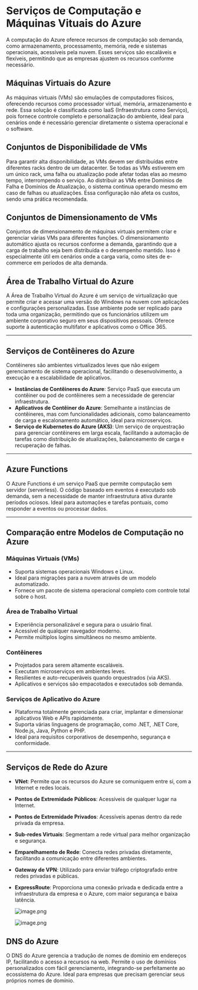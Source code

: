 # Serviços de Computação e Máquinas Vituais do Azure

A computação do Azure oferece recursos de computação sob demanda, como armazenamento, processamento, memória, rede e sistemas operacionais, acessíveis pela nuvem. Esses serviços são escaláveis e flexíveis, permitindo que as empresas ajustem os recursos conforme necessário.

## Máquinas Virtuais do Azure

As máquinas virtuais (VMs) são emulações de computadores físicos, oferecendo recursos como processador virtual, memória, armazenamento e rede. Essa solução é classificada como IaaS (Infraestrutura como Serviço), pois fornece controle completo e personalização do ambiente, ideal para cenários onde é necessário gerenciar diretamente o sistema operacional e o software.

## Conjuntos de Disponibilidade de VMs

Para garantir alta disponibilidade, as VMs devem ser distribuídas entre diferentes racks dentro de um datacenter. Se todas as VMs estiverem em um único rack, uma falha ou atualização pode afetar todas elas ao mesmo tempo, interrompendo o serviço. Ao distribuir as VMs entre Domínios de Falha e Domínios de Atualização, o sistema continua operando mesmo em caso de falhas ou atualizações. Essa configuração não afeta os custos, sendo uma prática recomendada.

## Conjuntos de Dimensionamento de VMs

Conjuntos de dimensionamento de máquinas virtuais permitem criar e gerenciar várias VMs para diferentes funções. O dimensionamento automático ajusta os recursos conforme a demanda, garantindo que a carga de trabalho seja bem distribuída e o desempenho mantido. Isso é especialmente útil em cenários onde a carga varia, como sites de e-commerce em períodos de alta demanda.

## Área de Trabalho Virtual do Azure

A Área de Trabalho Virtual do Azure é um serviço de virtualização que permite criar e acessar uma versão do Windows na nuvem com aplicações e configurações personalizadas. Esse ambiente pode ser replicado para toda uma organização, permitindo que os funcionários utilizem um ambiente corporativo seguro em seus dispositivos pessoais. Oferece suporte à autenticação multifator e aplicativos como o Office 365.

---

## Serviços de Contêineres do Azure

Contêineres são ambientes virtualizados leves que não exigem gerenciamento de sistema operacional, facilitando o desenvolvimento, a execução e a escalabilidade de aplicativos.

- **Instâncias de Contêineres do Azure**: Serviço PaaS que executa um contêiner ou pod de contêineres sem a necessidade de gerenciar infraestrutura.
- **Aplicativos de Contêiner do Azure**: Semelhante a instâncias de contêineres, mas com funcionalidades adicionais, como balanceamento de carga e escalonamento automático, ideal para microserviços.
- **Serviço de Kubernetes do Azure (AKS)**: Um serviço de orquestração para gerenciar contêineres em larga escala, facilitando a automação de tarefas como distribuição de atualizações, balanceamento de carga e recuperação de falhas.

---

## Azure Functions

O Azure Functions é um serviço PaaS que permite computação sem servidor (serverless). O código baseado em eventos é executado sob demanda, sem a necessidade de manter infraestrutura ativa durante períodos ociosos. Ideal para automações e tarefas pontuais, como responder a eventos ou processar dados.

---

## Comparação entre Modelos de Computação no Azure

### Máquinas Virtuais (VMs)

- Suporta sistemas operacionais Windows e Linux.
- Ideal para migrações para a nuvem através de um modelo automatizado.
- Fornece um pacote de sistema operacional completo com controle total sobre o host.

### Área de Trabalho Virtual

- Experiência personalizável e segura para o usuário final.
- Acessível de qualquer navegador moderno.
- Permite múltiplos logins simultâneos no mesmo ambiente.

### Contêineres

- Projetados para serem altamente escaláveis.
- Executam microserviços em ambientes leves.
- Resilientes e auto-recuperáveis quando orquestrados (via AKS).
- Aplicativos e serviços são empacotados e executados sob demanda.

### Serviços de Aplicativo do Azure

- Plataforma totalmente gerenciada para criar, implantar e dimensionar aplicativos Web e APIs rapidamente.
- Suporta várias linguagens de programação, como .NET, .NET Core, Node.js, Java, Python e PHP.
- Ideal para requisitos corporativos de desempenho, segurança e conformidade.

---

## Serviços de Rede do Azure

- **VNet**: Permite que os recursos do Azure se comuniquem entre si, com a Internet e redes locais.
- **Pontos de Extremidade Públicos**: Acessíveis de qualquer lugar na Internet.
- **Pontos de Extremidade Privados**: Acessíveis apenas dentro da rede privada da empresa.
- **Sub-redes Virtuais**: Segmentam a rede virtual para melhor organização e segurança.
- **Emparelhamento de Rede**: Conecta redes privadas diretamente, facilitando a comunicação entre diferentes ambientes.
- **Gateway de VPN**: Utilizado para enviar tráfego criptografado entre redes privadas e públicas.
- **ExpressRoute**: Proporciona uma conexão privada e dedicada entre a infraestrutura da empresa e o Azure, com maior segurança e baixa latência.
    
    ![image.png](image.png)
    
    ![image.png](image%201.png)
    

## DNS do Azure

O DNS do Azure gerencia a tradução de nomes de domínio em endereços IP, facilitando o acesso a recursos na web. Permite o uso de domínios personalizados com fácil gerenciamento, integrando-se perfeitamente ao ecossistema do Azure. Ideal para empresas que precisam gerenciar seus próprios nomes de domínio.
